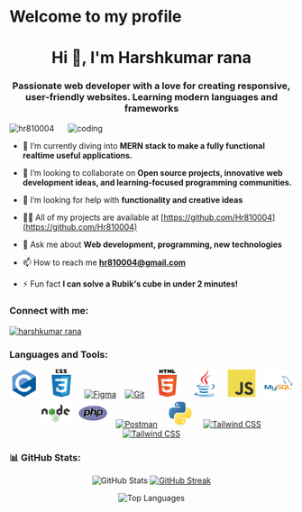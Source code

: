 # Welcome to my profile
<h1 align="center">Hi 👋, I'm Harshkumar rana</h1>
<h3 align="center">Passionate web developer with a love for creating responsive, user-friendly websites. Learning modern languages and frameworks</h3>

<img align = "right" alt = "coding" width = "400" src = "https://user-images.githubusercontent.com/74038190/219923823-bf1ce878-c6b8-4faa-be07-93e6b1006521.gif">
<p align="left"> <img src="https://komarev.com/ghpvc/?username=hr810004&label=Profile%20views&color=0e75b6&style=flat" alt="hr810004" /> </p>

- 🔭 I’m currently diving into **MERN stack to make a fully functional realtime useful applications.**

- 👯 I’m looking to collaborate on **Open source projects, innovative web development ideas, and learning-focused programming communities.**

- 🤝 I’m looking for help with **functionality and creative ideas**

- 👨‍💻 All of my projects are available at [https://github.com/Hr810004](https://github.com/Hr810004)

- 💬 Ask me about **Web development, programming, new technologies**

- 📫 How to reach me **hr810004@gmail.com**

- ⚡ Fun fact **I can solve a Rubik's cube in under 2 minutes!**

<h3 align="left">Connect with me:</h3>
<p align="left">
<a href="https://www.linkedin.com/in/harsh810004/" target="_blank"><img align="center" src="https://raw.githubusercontent.com/rahuldkjain/github-profile-readme-generator/master/src/images/icons/Social/linked-in-alt.svg" alt="harshkumar rana" height="30" width="40" /></a>
</p>

<h3 align="left">Languages and Tools:</h3>
<p align="center"><a href="https://www.cprogramming.com/" target="_blank"><img src="https://raw.githubusercontent.com/devicons/devicon/master/icons/c/c-original.svg" alt="C" width="50" height="50"/></a> &nbsp;&nbsp; <a href="https://www.w3schools.com/css/" target="_blank"><img src="https://raw.githubusercontent.com/devicons/devicon/master/icons/css3/css3-original-wordmark.svg" alt="CSS3" width="50" height="50"/></a> &nbsp;&nbsp; <a href="https://www.figma.com/" target="_blank"><img src="https://www.vectorlogo.zone/logos/figma/figma-icon.svg" alt="Figma" width="50" height="50"/></a> &nbsp;&nbsp; <a href="https://git-scm.com/" target="_blank"><img src="https://www.vectorlogo.zone/logos/git-scm/git-scm-icon.svg" alt="Git" width="50" height="50"/></a> &nbsp;&nbsp; <a href="https://www.w3.org/html/" target="_blank"><img src="https://raw.githubusercontent.com/devicons/devicon/master/icons/html5/html5-original-wordmark.svg" alt="HTML5" width="50" height="50"/></a> &nbsp;&nbsp; <a href="https://www.java.com" target="_blank"><img src="https://raw.githubusercontent.com/devicons/devicon/master/icons/java/java-original.svg" alt="Java" width="50" height="50"/></a> &nbsp;&nbsp; <a href="https://developer.mozilla.org/en-US/docs/Web/JavaScript" target="_blank"><img src="https://raw.githubusercontent.com/devicons/devicon/master/icons/javascript/javascript-original.svg" alt="JavaScript" width="50" height="50"/></a> &nbsp;&nbsp; <a href="https://www.mysql.com/" target="_blank"><img src="https://raw.githubusercontent.com/devicons/devicon/master/icons/mysql/mysql-original-wordmark.svg" alt="MySQL" width="50" height="50"/></a> &nbsp;&nbsp; <a href="https://nodejs.org" target="_blank"><img src="https://raw.githubusercontent.com/devicons/devicon/master/icons/nodejs/nodejs-original-wordmark.svg" alt="Node.js" width="50" height="50"/></a> &nbsp;&nbsp; <a href="https://www.php.net" target="_blank"><img src="https://raw.githubusercontent.com/devicons/devicon/master/icons/php/php-original.svg" alt="PHP" width="50" height="50"/></a> &nbsp;&nbsp; <a href="https://postman.com" target="_blank"><img src="https://www.vectorlogo.zone/logos/getpostman/getpostman-icon.svg" alt="Postman" width="50" height="50"/></a> &nbsp;&nbsp; <a href="https://www.python.org" target="_blank"><img src="https://raw.githubusercontent.com/devicons/devicon/master/icons/python/python-original.svg" alt="Python" width="50" height="50"/></a> &nbsp;&nbsp; <a href="https://tailwindcss.com/" target="_blank"><img src="https://www.vectorlogo.zone/logos/tailwindcss/tailwindcss-icon.svg" alt="Tailwind CSS" width="50" height="50"/></a> &nbsp;&nbsp; <a href="https://getbootstrap.com" target="_blank"><img src="https://epss.ucla.edu/static/bootstrap-5.2.3/site/static/docs/5.2/assets/brand/bootstrap-social-logo.png" alt="Tailwind CSS" width="50" height="50"/></a> </p>

<h3 align="left">📊 GitHub Stats:</h3>
<p align="center">
  <img src="https://github-readme-stats.vercel.app/api?username=hr810004&show_icons=true&locale=en" alt="GitHub Stats" height="200px"/>
  <a href="https://git.io/streak-stats"><img src="https://streak-stats.demolab.com?user=Hr810004&date_format=M%20j%5B%2C%20Y%5D" alt="GitHub Streak" /></a>
</p>

<p align="center">
  <img src="https://github-readme-stats.vercel.app/api/top-langs?username=hr810004&show_icons=true&locale=en&layout=compact" 
       alt="Top Languages" 
       height="200px"/>
</p>


